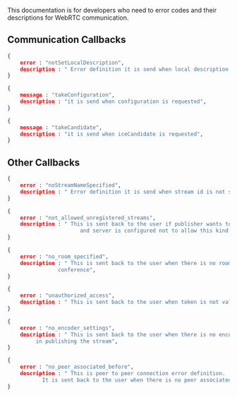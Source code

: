 This documentation is for developers who need to error codes and their descriptions for WebRTC communication.

## Communication Callbacks

```json
{
    error : "notSetLocalDescription",
    description : " Error definition it is send when local description is not set successfully",
}
```
```json
{
    message : "takeConfiguration",
    description : "it is send when configuration is requested",
}
```
```json
{
    message : "takeCandidate",
    description : "it is send when iceCandidate is requested",
}
```

## Other Callbacks

```json
{
    error : "noStreamNameSpecified",
    description : " Error definition it is send when stream id is not specified in the message",
}
```
```json
{
    error : "not_allowed_unregistered_streams",
    description : " This is sent back to the user if publisher wants to send a stream with an unregistered id 
                       and server is configured not to allow this kind of streams",
}
```
```json
{
    error : "no_room_specified",
    description : " This is sent back to the user when there is no room specified in  joining the video 
                conference",
}
```
```json
{
    error : "unauthorized_access",
    description : " This is sent back to the user when token is not validated",
}
```
```json
{
    error : "no_encoder_settings",
    description : " This is sent back to the user when there is no encoder settings available
	     in publishing the stream",
}
```
```json
{
    error : "no_peer_associated_before",
    description : " This is peer to peer connection error definition.
	       It is sent back to the user when there is no peer associated with the stream",
}
```

